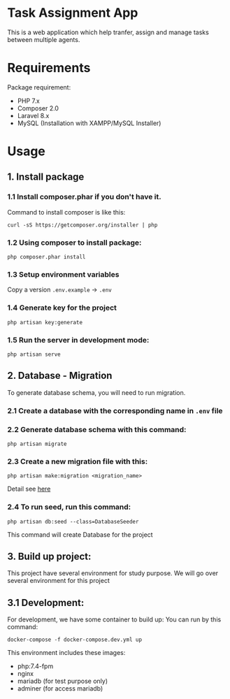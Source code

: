 # Task Assignment App

This is a web application which help tranfer, assign and manage tasks between multiple agents.
# Requirements

Package requirement:

-   PHP 7.x
-   Composer 2.0
-   Laravel 8.x
-   MySQL (Installation with XAMPP/MySQL Installer)

# Usage

## 1. Install package

### 1.1 Install composer.phar if you don't have it.

Command to install composer is like this:

```
curl -sS https://getcomposer.org/installer | php
```

### 1.2 Using composer to install package:

```
php composer.phar install
```




### 1.3 Setup environment variables

Copy a version `.env.example` -> `.env`

### 1.4 Generate key for the project

```
php artisan key:generate
```

### 1.5 Run the server in development mode:

```
php artisan serve
```

## 2. Database - Migration

To generate database schema, you will need to run migration.

### 2.1 Create a database with the corresponding name in `.env` file

### 2.2 Generate database schema with this command:

```
php artisan migrate
```

### 2.3 Create a new migration file with this:

```
php artisan make:migration <migration_name>
```

Detail see [here](https://laravel.com/docs/8.x/migrations)

### 2.4 To run seed, run this command:

```
php artisan db:seed --class=DatabaseSeeder
```

This command will create Database for the project

## 3. Build up project:

This project have several environment for study purpose. We will go over several environment for this project

## 3.1 Development:

For development, we have some container to build up:
You can run by this command:

```
docker-compose -f docker-compose.dev.yml up
```

This environment includes these images:

-   php:7.4-fpm
-   nginx
-   mariadb (for test purpose only)
-   adminer (for access mariadb)
